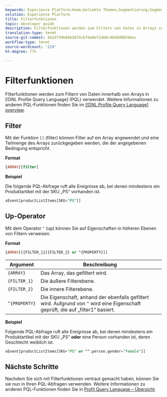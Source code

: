 ```yaml
---
keywords: Experience Platform;Home;beliebte Themen;Segmentierung;Segmentierung;Segmentierungsdienst;pql;PQL;Profil-Abfrage-Sprache;Filterfunktionen;Filter;
solution: Experience Platform
title: Filterfunktionen
topic: developer guide
description: Filterfunktionen werden zum Filtern von Daten in Arrays in Profil Abfrage Language (PQL) verwendet.
translation-type: tm+mt
source-git-commit: 4b2df39b84b2874cbfda9ef2d68c4b50d00596ac
workflow-type: tm+mt
source-wordcount: '219'
ht-degree: 77%

---
```



# Filterfunktionen

Filterfunktionen werden zum Filtern von Daten innerhalb von Arrays in [!DNL Profile Query Language] (PQL) verwendet. Weitere Informationen zu anderen PQL-Funktionen finden Sie im [[!DNL Profile Query Language] overview](./overview.md).

## Filter

Mit der Funktion `[]` (filter) können Filter auf ein Array angewendet und eine Teilmenge des Arrays zurückgegeben werden, die der angegebenen Bedingung entspricht.

**Format**

```sql
{ARRAY}[filter]
```

**Beispiel**

Die folgende PQL-Abfrage ruft alle Ereignisse ab, bei denen mindestens ein Produktartikel mit der SKU „PS“ vorhanden ist.

```sql
xEvent[productListItems[SKU="PS"]]
```

## Up-Operator

Mit dem Operator `^` (up) können Sie auf Eigenschaften in höheren Ebenen von Filtern verweisen.

**Format**

```sql
{ARRAY}[{FILTER_1}[{FILTER_2} or ^{PROPERTY}]]
```

| Argument | Beschreibung |
| -------- | ----------- |
| `{ARRAY}` | Das Array, das gefiltert wird. |
| `{FILTER_1}` | Die äußere Filterebene. |
| `{FILTER_2}` | Die innere Filterebene. |
| `^{PROPERTY}` | Die Eigenschaft, anhand der ebenfalls gefiltert wird. Aufgrund von `^` wird eine Eigenschaft geprüft, die auf „filter1“ basiert. |

**Beispiel**

Folgende PQL-Abfrage ruft alle Ereignisse ab, bei denen mindestens ein Produktartikel mit der SKU „PS“ **oder** eine Person vorhanden ist, deren Geschlecht weiblich ist.

```sql
xEvent[productListItems[SKU="PS" or ^^.person.gender="female"]]
```

## Nächste Schritte

Nachdem Sie sich mit Filterfunktionen vertraut gemacht haben, können Sie sie nun in Ihren PQL-Abfragen verwenden. Weitere Informationen zu anderen PQL-Funktionen finden Sie in [Profil Query Language – Übersicht](./overview.md).
